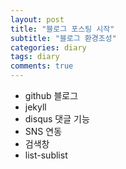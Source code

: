 ```yaml
---
layout: post
title: "블로그 포스팅 시작"
subtitle: "블로그 환경조성"
categories: diary
tags: diary
comments: true
---
```

 
 
- github 블로그
- jekyll 
- disqus 댓글 기능
- SNS 연동 
- 검색창 
- list-sublist
